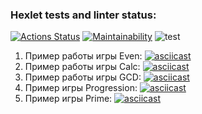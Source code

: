 ### Hexlet tests and linter status:
[![Actions Status](https://github.com/JoJoCrit/java-project-lvl1/workflows/hexlet-check/badge.svg)](https://github.com/JoJoCrit/java-project-lvl1/actions)
[![Maintainability](https://api.codeclimate.com/v1/badges/89cb4b238693866d4d66/maintainability)](https://codeclimate.com/github/JoJoCrit/java-project-lvl1/maintainability)
![test](https://github.com/JoJoCrit/java-project-lvl1/actions/workflows/test.yml/badge.svg)
1. Пример работы игры Even: 
[![asciicast](https://asciinema.org/a/482181.svg)](https://asciinema.org/a/482181)
2. Пример работы игры Calc:
[![asciicast](https://asciinema.org/a/482185.svg)](https://asciinema.org/a/482185)
3. Пример работы игры GCD:
[![asciicast](https://asciinema.org/a/482191.svg)](https://asciinema.org/a/482191)
4. Пример игры Progression:
[![asciicast](https://asciinema.org/a/482196.svg)](https://asciinema.org/a/482196)
5. Пример игры Prime:
[![asciicast](https://asciinema.org/a/482197.svg)](https://asciinema.org/a/482197)

